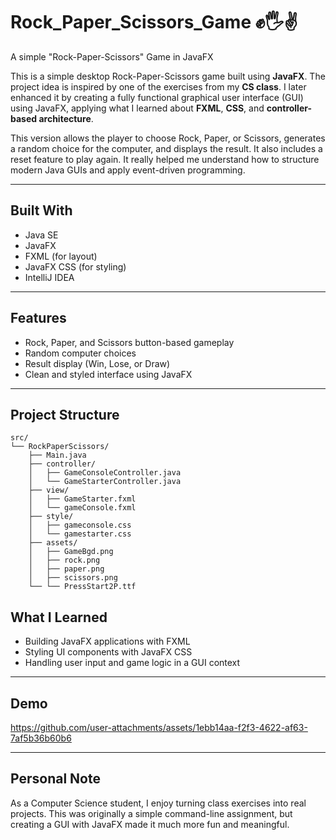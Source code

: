 # Rock_Paper_Scissors_Game ✊🖐️✌️  
A simple "Rock-Paper-Scissors" Game in JavaFX

This is a simple desktop Rock-Paper-Scissors game built using **JavaFX**. The project idea is inspired by one of the exercises from my **CS class**. I later enhanced it by creating a fully functional graphical user interface (GUI) using JavaFX, applying what I learned about **FXML**, **CSS**, and **controller-based architecture**.

This version allows the player to choose Rock, Paper, or Scissors, generates a random choice for the computer, and displays the result. It also includes a reset feature to play again. It really helped me understand how to structure modern Java GUIs and apply event-driven programming.

---

## Built With

- Java SE  
- JavaFX  
- FXML (for layout)  
- JavaFX CSS (for styling)  
- IntelliJ IDEA  

---

## Features

- Rock, Paper, and Scissors button-based gameplay  
- Random computer choices  
- Result display (Win, Lose, or Draw)  
- Clean and styled interface using JavaFX  

---
## Project Structure

```
src/
└── RockPaperScissors/
    ├── Main.java
    ├── controller/
    │   ├── GameConsoleController.java
    │   └── GameStarterController.java
    ├── view/
    │   ├── GameStarter.fxml
    │   └── gameConsole.fxml
    ├── style/
    │   ├── gameconsole.css
    │   └── gamestarter.css
    ├── assets/
    │   ├── GameBgd.png
    │   ├── rock.png
    │   ├── paper.png
    │   ├── scissors.png
    └── └── PressStart2P.ttf
```

## What I Learned

- Building JavaFX applications with FXML  
- Styling UI components with JavaFX CSS  
- Handling user input and game logic in a GUI context  


---

## Demo

https://github.com/user-attachments/assets/1ebb14aa-f2f3-4622-af63-7af5b36b60b6

---

## Personal Note 
As a Computer Science student, I enjoy turning class exercises into real projects. This was originally a simple command-line assignment, but creating a GUI with JavaFX made it much more fun and meaningful.

